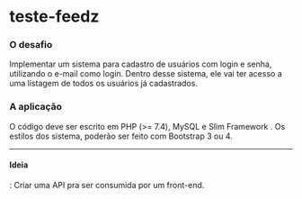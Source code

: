 # teste-feedz

<h3>O desafio</h3>
Implementar um sistema para cadastro de usuários com login e senha, utilizando o
e-mail como login. Dentro desse sistema, ele vai ter acesso a uma listagem de todos
os usuários já cadastrados.

<h3>A aplicação</h3>
O código deve ser escrito em PHP (>= 7.4), MySQL e Slim Framework . Os estilos
dos sistema, poderão ser feito com Bootstrap 3 ou 4.

<hr>

<h4>Ideia</h4>: Criar uma API pra ser consumida por um front-end.
